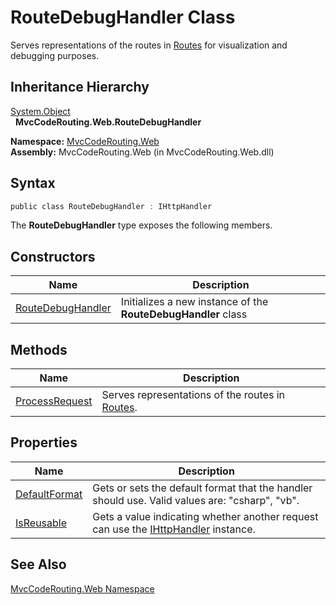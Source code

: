 RouteDebugHandler Class
=======================
Serves representations of the routes in [Routes][1] for visualization and debugging purposes.


Inheritance Hierarchy
---------------------
[System.Object][2]  
  **MvcCodeRouting.Web.RouteDebugHandler**  

**Namespace:** [MvcCodeRouting.Web][3]  
**Assembly:** MvcCodeRouting.Web (in MvcCodeRouting.Web.dll)

Syntax
------

```csharp
public class RouteDebugHandler : IHttpHandler
```

The **RouteDebugHandler** type exposes the following members.


Constructors
------------

Name                   | Description                                                   
---------------------- | ------------------------------------------------------------- 
[RouteDebugHandler][4] | Initializes a new instance of the **RouteDebugHandler** class 


Methods
-------

Name                | Description                                          
------------------- | ---------------------------------------------------- 
[ProcessRequest][5] | Serves representations of the routes in [Routes][1]. 


Properties
----------

Name               | Description                                                                                    
------------------ | ---------------------------------------------------------------------------------------------- 
[DefaultFormat][6] | Gets or sets the default format that the handler should use. Valid values are: "csharp", "vb". 
[IsReusable][7]    | Gets a value indicating whether another request can use the [IHttpHandler][8] instance.        


See Also
--------
[MvcCodeRouting.Web Namespace][3]  

[1]: http://msdn.microsoft.com/en-us/library/cc679803
[2]: http://msdn.microsoft.com/en-us/library/e5kfa45b
[3]: ../README.md
[4]: _ctor.md
[5]: ProcessRequest.md
[6]: DefaultFormat.md
[7]: IsReusable.md
[8]: http://msdn.microsoft.com/en-us/library/7ezc17x8
